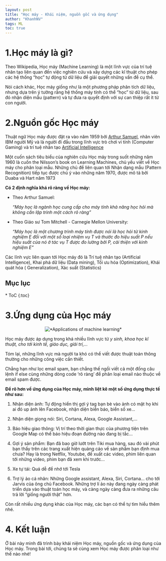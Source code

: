 ```yaml
---
layout: post
title: "Học máy - Khái niệm, nguồn gốc và ứng dụng"
author: "KhanhNV"
tags: ML
toc: true
---
```



# 1.Học máy là gì?

Theo Wikipedia, Học máy (Machine Learning) là một lĩnh vực của trí tuệ nhân tạo liên quan đến việc nghiên cứu và xây dựng các kĩ thuật cho phép các hệ thống “học” tự động từ dữ liệu để giải quyết những vấn đề cụ thể. 

Nói cách khác, Học máy giống như là một phương pháp phân tích dữ liệu, nhưng dựa trên ý tưởng rằng hệ thống máy tính có thể “học” từ dữ liệu, sau đó nhận diện mẫu (pattern) và tự đưa ra quyết định với sự can thiệp rất ít từ con người.

# 2.Nguồn gốc Học máy

Thuật ngữ Học máy được đặt ra vào năm 1959 bởi [Arthur Samuel](https://en.wikipedia.org/wiki/Arthur_Samuel), nhân viên IBM người Mỹ và là người đi đầu trong lĩnh vực trò chơi vi tính (Computer Gaming) và trí tuệ nhân tạo [Artificial Intelligence](https://en.wikipedia.org/wiki/Artificial_intelligence)

Một cuốn sách tiêu biểu của nghiên cứu Học máy trong suốt những năm 1960 là cuốn the Nilsson’s book on Learning Machines, chủ yếu viết về Học máy cho phân loại mẫu. Những chủ đề liên quan tới Nhận dạng mẫu (Pattern Recognition) tiếp tục được chú ý vào những năm 1970, được mô tả bởi Duaba và Hart năm 1973

**Có 2 định nghĩa khá rõ ràng về Học máy:**

* Theo Arthur Samuel:

    *“Máy học là ngành học cung cấp cho máy tính khả năng học hỏi mà không cần lập trình một cách rõ ràng”*

* Theo Giáo sư Tom Mitchell - Carnegie Mellon University:

    *“Máy học là một chương trình máy tính được nói là học hỏi từ kinh nghiệm E đối với một số loại nhiệm vụ T và thước đo hiệu suất P nếu hiệu suất của nó ở tác vụ T  được đo lường bởi P,  cải thiện với kinh nghiệm E”*

Các lĩnh vực liên quan tới Học máy đó là Trí tuệ nhân tạo (Artificial Intelligence), Khai phá dữ liệu (Data mining), Tối ưu hóa (Optimization), Khái quát hóa ( Generalization), Xác suất (Statistics)


<aside markdown="1">
<h2>Mục lục</h2>
* ToC
{:toc}
</aside>


# 3.Ứng dụng của Học máy

<p align="center">
  <img src="https://static.javatpoint.com/tutorial/machine-learning/images/applications-of-machine-learning.png" alt="*Applications of machine learning*"/>
</p>

Học máy được áp dụng trong khá nhiều lĩnh vực từ *y sinh, khoa học kĩ thuật, cho tới kinh tế, giáo dục, giải trí,…* 

Tóm lại, những lĩnh vực mà người ta khó có thể viết được thuật toán thông thường cho những công việc cần thiết. 

Chẳng hạn như lọc email spam, bạn chẳng thế ngồi viết cả một đống câu lệnh if else cùng những dòng code ‘rõ ràng’  để phân loại email nào thuộc về email spam được.


**Để rõ hơn về ứng dụng của Học máy, mình liệt kê một số ứng dụng thực tế như sau:**

   1. Nhận diện ảnh: Tự động hiển thị gợi ý tag bạn bè vào ảnh có mặt họ khi ai đó up ảnh lên Facebook, nhận diện biển báo, biển số xe...

   2. Nhận diện giọng nói: Siri, Cortana, Alexa, Google Assistant,…

   3. Báo hiệu giao thông: Vị trí theo thời gian thực của phương tiện trên Google Map có thể báo hiệu đoạn đường nào đang bị tắc…

   4. Gợi ý sản phẩm: Bạn đã bao giờ lướt trên Tiki mua hàng, sau đó vài phút bạn thấy trên các trang xuất hiện quảng cáo về sản phẩm bạn định mua chưa? Hay là trong Netflix, Youtube, đề xuất các video, phim liên quan tới những video, phim bạn đã xem khi trước…

   5. Xe tự tái: Quá dễ để nhớ tới Tesla

   6. Trợ lý ảo cá nhân: Những Google assistant, Alexa, Siri, Cortana… cho tới Jarvis của ông chủ Facebook. Những trợ lí ảo này đang ngày càng phát triển dựa vào thuật toán học máy, và càng ngày càng đưa ra những câu trả lời “giống người thật” hơn.


Còn rất nhiều ứng dụng khác của Học máy, các bạn có thể tự tìm hiểu thêm nhé.


# 4. Kết luận

Ở bài này mình đã trình bày khái niệm Học máy, nguồn gốc và ứng dụng của Học máy. Trong bài tới, chúng ta sẽ cùng xem Học máy được phân loại như thế nào nhé!

